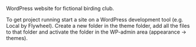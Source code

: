 WordPress website for fictional birding club.

To get project running start a site on a WordPress development tool (e.g. Local by Flywheel).
Create a new folder in the theme folder, add all the files to that folder and activate the folder in the WP-admin area (appearance -> themes).
